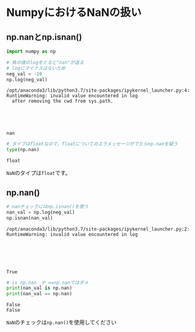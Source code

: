 # NumpyにおけるNaNの扱い

## np.nanとnp.isnan()


```python
import numpy as np
```


```python
# 負の値のlogをとると"nan"が返る
# logにマイナスはないため
neg_val = -10
np.log(neg_val)
```

    /opt/anaconda3/lib/python3.7/site-packages/ipykernel_launcher.py:4: RuntimeWarning: invalid value encountered in log
      after removing the cwd from sys.path.





    nan




```python
# タイプはfloatなので，floatについてのエラメッセージがでたらnp.nanを疑う
type(np.nan)
```




    float



`NaN`のタイプは`float`です。

## np.nan()


```python
# nanチェックにはnp.isnan()を使う
nan_val = np.log(neg_val)
np.isnan(nan_val)
```

    /opt/anaconda3/lib/python3.7/site-packages/ipykernel_launcher.py:2: RuntimeWarning: invalid value encountered in log
      





    True




```python
# is np.nan　や ==np.nanではダメ
print(nan_val is np.nan)
print(nan_val == np.nan)
```

    False
    False


`NaN`のチェックは`np.nan()`を使用してください
